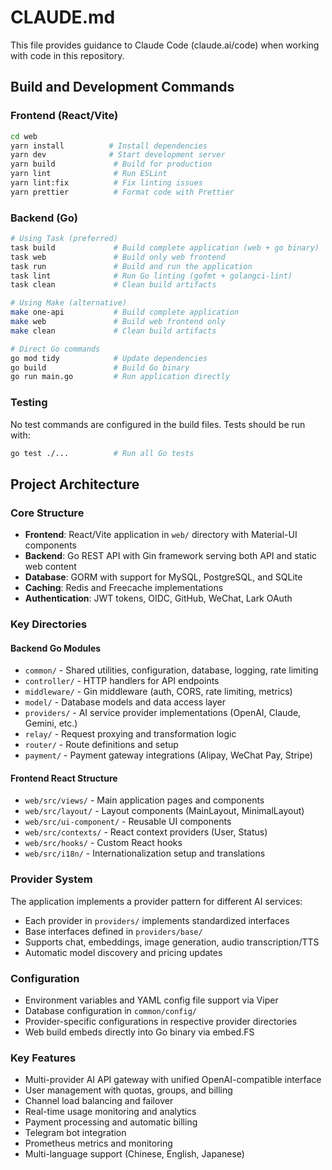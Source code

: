 # CLAUDE.md

This file provides guidance to Claude Code (claude.ai/code) when working with code in this repository.

## Build and Development Commands

### Frontend (React/Vite)
```bash
cd web
yarn install          # Install dependencies
yarn dev              # Start development server
yarn build             # Build for production
yarn lint              # Run ESLint
yarn lint:fix          # Fix linting issues
yarn prettier          # Format code with Prettier
```

### Backend (Go)
```bash
# Using Task (preferred)
task build             # Build complete application (web + go binary)
task web               # Build only web frontend
task run               # Build and run the application
task lint              # Run Go linting (gofmt + golangci-lint)
task clean             # Clean build artifacts

# Using Make (alternative)
make one-api           # Build complete application
make web               # Build web frontend only
make clean             # Clean build artifacts

# Direct Go commands
go mod tidy            # Update dependencies
go build               # Build Go binary
go run main.go         # Run application directly
```

### Testing
No test commands are configured in the build files. Tests should be run with:
```bash
go test ./...          # Run all Go tests
```

## Project Architecture

### Core Structure
- **Frontend**: React/Vite application in `web/` directory with Material-UI components
- **Backend**: Go REST API with Gin framework serving both API and static web content
- **Database**: GORM with support for MySQL, PostgreSQL, and SQLite
- **Caching**: Redis and Freecache implementations
- **Authentication**: JWT tokens, OIDC, GitHub, WeChat, Lark OAuth

### Key Directories

#### Backend Go Modules
- `common/` - Shared utilities, configuration, database, logging, rate limiting
- `controller/` - HTTP handlers for API endpoints
- `middleware/` - Gin middleware (auth, CORS, rate limiting, metrics)
- `model/` - Database models and data access layer
- `providers/` - AI service provider implementations (OpenAI, Claude, Gemini, etc.)
- `relay/` - Request proxying and transformation logic
- `router/` - Route definitions and setup
- `payment/` - Payment gateway integrations (Alipay, WeChat Pay, Stripe)

#### Frontend React Structure
- `web/src/views/` - Main application pages and components
- `web/src/layout/` - Layout components (MainLayout, MinimalLayout)
- `web/src/ui-component/` - Reusable UI components
- `web/src/contexts/` - React context providers (User, Status)
- `web/src/hooks/` - Custom React hooks
- `web/src/i18n/` - Internationalization setup and translations

### Provider System
The application implements a provider pattern for different AI services:
- Each provider in `providers/` implements standardized interfaces
- Base interfaces defined in `providers/base/`
- Supports chat, embeddings, image generation, audio transcription/TTS
- Automatic model discovery and pricing updates

### Configuration
- Environment variables and YAML config file support via Viper
- Database configuration in `common/config/`
- Provider-specific configurations in respective provider directories
- Web build embeds directly into Go binary via embed.FS

### Key Features
- Multi-provider AI API gateway with unified OpenAI-compatible interface
- User management with quotas, groups, and billing
- Channel load balancing and failover
- Real-time usage monitoring and analytics
- Payment processing and automatic billing
- Telegram bot integration
- Prometheus metrics and monitoring
- Multi-language support (Chinese, English, Japanese)